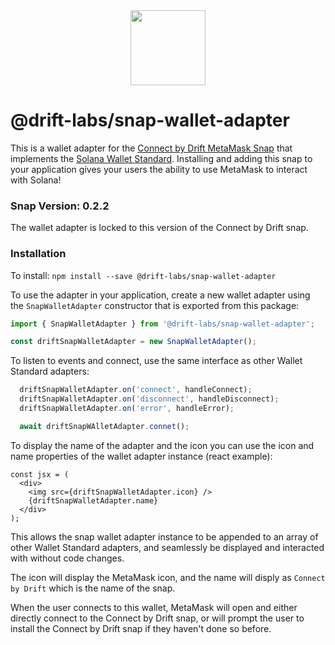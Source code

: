 <div align="center">
  <img height="120x" src="https://uploads-ssl.webflow.com/611580035ad59b20437eb024/616f97a42f5637c4517d0193_Logo%20(1)%20(1).png" />
</div>

# @drift-labs/snap-wallet-adapter

This is a wallet adapter for the [Connect by Drift MetaMask Snap](https://github.com/drift-labs/snap-solana) that implements the [Solana Wallet Standard](https://github.com/solana-labs/wallet-standard). Installing and adding this snap to your application gives your users the ability to use MetaMask to interact with Solana!

### Snap Version: 0.2.2

The wallet adapter is locked to this version of the Connect by Drift snap.

### Installation

To install:
`npm install --save @drift-labs/snap-wallet-adapter`

To use the adapter in your application, create a new wallet adapter using the `SnapWalletAdapter` constructor that is exported from this package:
```ts
import { SnapWalletAdapter } from '@drift-labs/snap-wallet-adapter';

const driftSnapWalletAdapter = new SnapWalletAdapter();
```

To listen to events and connect, use the same interface as other Wallet Standard adapters:
```ts
  driftSnapWalletAdapter.on('connect', handleConnect);
  driftSnapWalletAdapter.on('disconnect', handleDisconnect);
  driftSnapWalletAdapter.on('error', handleError);

  await driftSnapWAlletAdapter.connet();
```

To display the name of the adapter and the icon you can use the icon and name properties of the wallet adapter instance (react example):
```tsx
const jsx = (
  <div>
    <img src={driftSnapWalletAdapter.icon} />
    {driftSnapWalletAdapter.name}
  </div>
);
```

This allows the snap wallet adapter instance to be appended to an array of other Wallet Standard adapters, and seamlessly be displayed and interacted with without code changes.

The icon will display the MetaMask icon, and the name will disply as `Connect by Drift` which is the name of the snap.

When the user connects to this wallet, MetaMask will open and either directly connect to the Connect by Drift snap, or will prompt the user to install the Connect by Drift snap if they haven't done so before.


